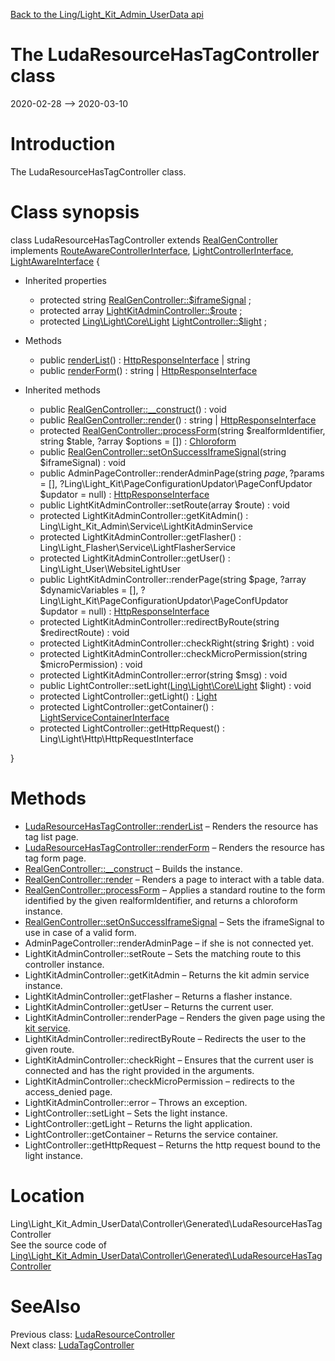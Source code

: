 [Back to the Ling/Light_Kit_Admin_UserData api](https://github.com/lingtalfi/Light_Kit_Admin_UserData/blob/master/doc/api/Ling/Light_Kit_Admin_UserData.md)



The LudaResourceHasTagController class
================
2020-02-28 --> 2020-03-10






Introduction
============

The LudaResourceHasTagController class.



Class synopsis
==============


class <span class="pl-k">LudaResourceHasTagController</span> extends [RealGenController](https://github.com/lingtalfi/Light_Kit_Admin_UserData/blob/master/doc/api/Ling/Light_Kit_Admin_UserData/Controller/Generated/Base/RealGenController.md) implements [RouteAwareControllerInterface](https://github.com/lingtalfi/Light/blob/master/doc/api/Ling/Light/Controller/RouteAwareControllerInterface.md), [LightControllerInterface](https://github.com/lingtalfi/Light/blob/master/doc/api/Ling/Light/Controller/LightControllerInterface.md), [LightAwareInterface](https://github.com/lingtalfi/Light/blob/master/doc/api/Ling/Light/Core/LightAwareInterface.md) {

- Inherited properties
    - protected string [RealGenController::$iframeSignal](#property-iframeSignal) ;
    - protected array [LightKitAdminController::$route](#property-route) ;
    - protected [Ling\Light\Core\Light](https://github.com/lingtalfi/Light/blob/master/doc/api/Ling/Light/Core/Light.md) [LightController::$light](#property-light) ;

- Methods
    - public [renderList](https://github.com/lingtalfi/Light_Kit_Admin_UserData/blob/master/doc/api/Ling/Light_Kit_Admin_UserData/Controller/Generated/LudaResourceHasTagController/renderList.md)() : [HttpResponseInterface](https://github.com/lingtalfi/Light/blob/master/doc/api/Ling/Light/Http/HttpResponseInterface.md) | string
    - public [renderForm](https://github.com/lingtalfi/Light_Kit_Admin_UserData/blob/master/doc/api/Ling/Light_Kit_Admin_UserData/Controller/Generated/LudaResourceHasTagController/renderForm.md)() : string | [HttpResponseInterface](https://github.com/lingtalfi/Light/blob/master/doc/api/Ling/Light/Http/HttpResponseInterface.md)

- Inherited methods
    - public [RealGenController::__construct](https://github.com/lingtalfi/Light_Kit_Admin_UserData/blob/master/doc/api/Ling/Light_Kit_Admin_UserData/Controller/Generated/Base/RealGenController/__construct.md)() : void
    - public [RealGenController::render](https://github.com/lingtalfi/Light_Kit_Admin_UserData/blob/master/doc/api/Ling/Light_Kit_Admin_UserData/Controller/Generated/Base/RealGenController/render.md)() : string | [HttpResponseInterface](https://github.com/lingtalfi/Light/blob/master/doc/api/Ling/Light/Http/HttpResponseInterface.md)
    - protected [RealGenController::processForm](https://github.com/lingtalfi/Light_Kit_Admin_UserData/blob/master/doc/api/Ling/Light_Kit_Admin_UserData/Controller/Generated/Base/RealGenController/processForm.md)(string $realformIdentifier, string $table, ?array $options = []) : [Chloroform](https://github.com/lingtalfi/Chloroform/blob/master/doc/api/Ling/Chloroform/Form/Chloroform.md)
    - public [RealGenController::setOnSuccessIframeSignal](https://github.com/lingtalfi/Light_Kit_Admin_UserData/blob/master/doc/api/Ling/Light_Kit_Admin_UserData/Controller/Generated/Base/RealGenController/setOnSuccessIframeSignal.md)(string $iframeSignal) : void
    - public AdminPageController::renderAdminPage(string $page, ?$params = [], ?Ling\Light_Kit\PageConfigurationUpdator\PageConfUpdator $updator = null) : [HttpResponseInterface](https://github.com/lingtalfi/Light/blob/master/doc/api/Ling/Light/Http/HttpResponseInterface.md)
    - public LightKitAdminController::setRoute(array $route) : void
    - protected LightKitAdminController::getKitAdmin() : Ling\Light_Kit_Admin\Service\LightKitAdminService
    - protected LightKitAdminController::getFlasher() : Ling\Light_Flasher\Service\LightFlasherService
    - protected LightKitAdminController::getUser() : Ling\Light_User\WebsiteLightUser
    - public LightKitAdminController::renderPage(string $page, ?array $dynamicVariables = [], ?Ling\Light_Kit\PageConfigurationUpdator\PageConfUpdator $updator = null) : [HttpResponseInterface](https://github.com/lingtalfi/Light/blob/master/doc/api/Ling/Light/Http/HttpResponseInterface.md)
    - protected LightKitAdminController::redirectByRoute(string $redirectRoute) : void
    - protected LightKitAdminController::checkRight(string $right) : void
    - protected LightKitAdminController::checkMicroPermission(string $microPermission) : void
    - protected LightKitAdminController::error(string $msg) : void
    - public LightController::setLight([Ling\Light\Core\Light](https://github.com/lingtalfi/Light/blob/master/doc/api/Ling/Light/Core/Light.md) $light) : void
    - protected LightController::getLight() : [Light](https://github.com/lingtalfi/Light/blob/master/doc/api/Ling/Light/Core/Light.md)
    - protected LightController::getContainer() : [LightServiceContainerInterface](https://github.com/lingtalfi/Light/blob/master/doc/api/Ling/Light/ServiceContainer/LightServiceContainerInterface.md)
    - protected LightController::getHttpRequest() : Ling\Light\Http\HttpRequestInterface

}






Methods
==============

- [LudaResourceHasTagController::renderList](https://github.com/lingtalfi/Light_Kit_Admin_UserData/blob/master/doc/api/Ling/Light_Kit_Admin_UserData/Controller/Generated/LudaResourceHasTagController/renderList.md) &ndash; Renders the resource has tag list page.
- [LudaResourceHasTagController::renderForm](https://github.com/lingtalfi/Light_Kit_Admin_UserData/blob/master/doc/api/Ling/Light_Kit_Admin_UserData/Controller/Generated/LudaResourceHasTagController/renderForm.md) &ndash; Renders the resource has tag form page.
- [RealGenController::__construct](https://github.com/lingtalfi/Light_Kit_Admin_UserData/blob/master/doc/api/Ling/Light_Kit_Admin_UserData/Controller/Generated/Base/RealGenController/__construct.md) &ndash; Builds the instance.
- [RealGenController::render](https://github.com/lingtalfi/Light_Kit_Admin_UserData/blob/master/doc/api/Ling/Light_Kit_Admin_UserData/Controller/Generated/Base/RealGenController/render.md) &ndash; Renders a page to interact with a table data.
- [RealGenController::processForm](https://github.com/lingtalfi/Light_Kit_Admin_UserData/blob/master/doc/api/Ling/Light_Kit_Admin_UserData/Controller/Generated/Base/RealGenController/processForm.md) &ndash; Applies a standard routine to the form identified by the given realformIdentifier, and returns a chloroform instance.
- [RealGenController::setOnSuccessIframeSignal](https://github.com/lingtalfi/Light_Kit_Admin_UserData/blob/master/doc/api/Ling/Light_Kit_Admin_UserData/Controller/Generated/Base/RealGenController/setOnSuccessIframeSignal.md) &ndash; Sets the iframeSignal to use in case of a valid form.
- AdminPageController::renderAdminPage &ndash; if she is not connected yet.
- LightKitAdminController::setRoute &ndash; Sets the matching route to this controller instance.
- LightKitAdminController::getKitAdmin &ndash; Returns the kit admin service instance.
- LightKitAdminController::getFlasher &ndash; Returns a flasher instance.
- LightKitAdminController::getUser &ndash; Returns the current user.
- LightKitAdminController::renderPage &ndash; Renders the given page using the [kit service](https://github.com/lingtalfi/Light_Kit).
- LightKitAdminController::redirectByRoute &ndash; Redirects the user to the given route.
- LightKitAdminController::checkRight &ndash; Ensures that the current user is connected and has the right provided in the arguments.
- LightKitAdminController::checkMicroPermission &ndash; redirects to the access_denied page.
- LightKitAdminController::error &ndash; Throws an exception.
- LightController::setLight &ndash; Sets the light instance.
- LightController::getLight &ndash; Returns the light application.
- LightController::getContainer &ndash; Returns the service container.
- LightController::getHttpRequest &ndash; Returns the http request bound to the light instance.





Location
=============
Ling\Light_Kit_Admin_UserData\Controller\Generated\LudaResourceHasTagController<br>
See the source code of [Ling\Light_Kit_Admin_UserData\Controller\Generated\LudaResourceHasTagController](https://github.com/lingtalfi/Light_Kit_Admin_UserData/blob/master/Controller/Generated/LudaResourceHasTagController.php)



SeeAlso
==============
Previous class: [LudaResourceController](https://github.com/lingtalfi/Light_Kit_Admin_UserData/blob/master/doc/api/Ling/Light_Kit_Admin_UserData/Controller/Generated/LudaResourceController.md)<br>Next class: [LudaTagController](https://github.com/lingtalfi/Light_Kit_Admin_UserData/blob/master/doc/api/Ling/Light_Kit_Admin_UserData/Controller/Generated/LudaTagController.md)<br>
